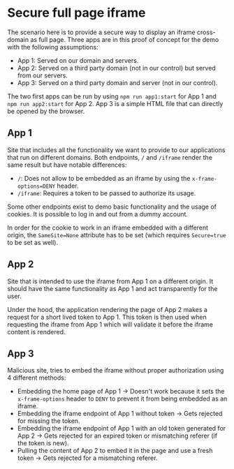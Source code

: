 # Secure full page iframe
The scenario here is to provide a secure way to display an iframe cross-domain as full page. Three apps are in this proof of concept for the demo with the following assumptions:
- App 1: Served on our domain and servers.
- App 2: Served on a third party domain (not in our control) but served from our servers.
- App 3: Served on a third party domain and server (not in our control).

The two first apps can be run by using `npm run app1:start` for App 1 and `npm run app2:start` for App 2. App 3 is a simple HTML file that can directly be opened by the browser.

## App 1
Site that includes all the functionality we want to provide to our applications that run on different domains. Both endpoints, `/` and `/iframe` render the same result but have notable differences:
- `/`: Does not allow to be embedded as an iframe by using the `x-frame-options=DENY` header.
- `/iframe`: Requires a token to be passed to authorize its usage.

Some other endpoints exist to demo basic functionality and the usage of cookies. It is possible to log in and out from a dummy account.

In order for the cookie to work in an iframe embedded with a different origin, the `SameSite=None` attribute has to be set (which requires `Secure=true` to be set as well).

## App 2
Site that is intended to use the iframe from App 1 on a different origin. It should have the same functionality as App 1 and act transparently for the user.

Under the hood, the application rendering the page of App 2 makes a request for a short lived token to App 1. This token is then used when requesting the iframe from App 1 which will validate it before the iframe content is rendered.

## App 3
Malicious site, tries to embed the iframe without proper authorization using 4 different methods:
- Embedding the home page of App 1 -> Doesn't work because it sets the `x-frame-options` header to `DENY` to prevent it from being embedded as an iframe.
- Embedding the iframe endpoint of App 1 without token -> Gets rejected for missing the token.
- Embedding the iframe endpoint of App 1 with an old token generated for App 2 -> Gets rejected for an expired token or mismatching referer (if the token is new).
- Pulling the content of App 2 to embed it in the page and use a fresh token -> Gets rejected for a mismatching referer.
